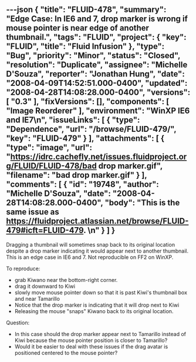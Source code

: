 ---json
{
  "title": "FLUID-478",
  "summary": "Edge Case: In IE6 and 7, drop marker is wrong if mouse pointer is near edge of another thumbnail.",
  "tags": "FLUID",
  "project": {
    "key": "FLUID",
    "title": "Fluid Infusion"
  },
  "type": "Bug",
  "priority": "Minor",
  "status": "Closed",
  "resolution": "Duplicate",
  "assignee": "Michelle D'Souza",
  "reporter": "Jonathan Hung",
  "date": "2008-04-09T14:52:51.000-0400",
  "updated": "2008-04-28T14:08:28.000-0400",
  "versions": [
    "0.3"
  ],
  "fixVersions": [],
  "components": [
    "Image Reorderer"
  ],
  "environment": "WinXP IE6 and IE7\n",
  "issueLinks": [
    {
      "type": "Dependence",
      "url": "/browse/FLUID-479/",
      "key": "FLUID-479"
    }
  ],
  "attachments": [
    {
      "type": "image",
      "url": "https://idrc.cachefly.net/issues.fluidproject.org/FLUID/FLUID-478/bad drop marker.gif",
      "filename": "bad drop marker.gif"
    }
  ],
  "comments": [
    {
      "id": "19748",
      "author": "Michelle D'Souza",
      "date": "2008-04-28T14:08:28.000-0400",
      "body": "This is the same issue as <https://fluidproject.atlassian.net/browse/FLUID-479#icft=FLUID-479>.&#x20;\n"
    }
  ]
}
---
Dragging a thumbnail will sometimes snap back to its original location despite a drop marker indicating it would appear next to another thumbnail. This is an edge case in IE6 and 7. Not reproducible on FF2 on WinXP.

To reproduce:

* grab Kiwano near the bottom-right corner.
* drag it downward to Kiwi
* slowly move mouse pointer down so that it is past Kiwi's thumbnail box and near Tamarillo
* Notice that the drop marker is indicating that it will drop next to Kiwi
* Releasing the mouse "snaps" Kiwano back to its original location.

Question:

* In this case should the drop marker appear next to Tamarillo instead of Kiwi because the mouse pointer position is closer to Tamarillo?
* Would it be easier to deal with these issues if the drag avatar is positioned centered to the mouse pointer?

        